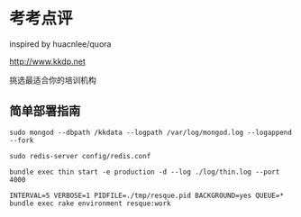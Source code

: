 # 考考点评

inspired by huacnlee/quora

http://www.kkdp.net

挑选最适合你的培训机构

## 简单部署指南
```
sudo mongod --dbpath /kkdata --logpath /var/log/mongod.log --logappend --fork

sudo redis-server config/redis.conf

bundle exec thin start -e production -d --log ./log/thin.log --port 4000

INTERVAL=5 VERBOSE=1 PIDFILE=./tmp/resque.pid BACKGROUND=yes QUEUE=* bundle exec rake environment resque:work
```

